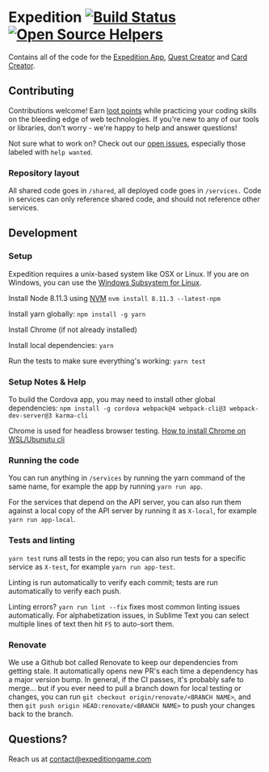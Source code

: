 # Expedition [![Build Status](https://travis-ci.org/ExpeditionRPG/expedition.svg?branch=master)](https://travis-ci.org/ExpeditionRPG/expedition) [![Open Source Helpers](https://www.codetriage.com/expeditionrpg/expedition/badges/users.svg)](https://www.codetriage.com/expeditionrpg/expedition)

Contains all of the code for the [Expedition App](https://app.expeditiongame.com/), [Quest Creator](https://quests.expeditiongame.com/) and [Card Creator](https://cards.expeditiongame.com/).

## Contributing

Contributions welcome! Earn [loot points](https://expeditiongame.com/loot) while practicing your coding skills on the bleeding edge of web technologies. If you're new to any of our tools or libraries, don't worry - we're happy to help and answer questions!

Not sure what to work on? Check out our [open issues](https://github.com/ExpeditionRPG/expedition/issues), especially those labeled with `help wanted`.

### Repository layout

All shared code goes in `/shared`, all deployed code goes in `/services.` Code in services can only reference shared code, and should not reference other services.

## Development

### Setup

Expedition requires a unix-based system like OSX or Linux. If you are on Windows, you can use the [Windows Subsystem for Linux](https://docs.microsoft.com/en-us/windows/wsl/install-win10).

Install Node 8.11.3 using [NVM](https://github.com/creationix/nvm) `nvm install 8.11.3 --latest-npm`

Install yarn globally: `npm install -g yarn`

Install Chrome (if not already installed)

Install local dependencies: `yarn`

Run the tests to make sure everything's working: `yarn test`

### Setup Notes & Help

To build the Cordova app, you may need to install other global dependencies: `npm install -g cordova webpack@4 webpack-cli@3 webpack-dev-server@3 karma-cli`

Chrome is used for headless browser testing. [How to install Chrome on WSL/Ubunutu cli](https://askubuntu.com/a/510186)

### Running the code

You can run anything in `/services` by running the yarn command of the same name, for example the app by running `yarn run app`.

For the services that depend on the API server, you can also run them against a local copy of the API server by running it as `X-local`, for example `yarn run app-local`.

### Tests and linting

`yarn test` runs all tests in the repo; you can also run tests for a specific service as `X-test`, for example `yarn run app-test`.

Linting is run automatically to verify each commit; tests are run automatically to verify each push.

Linting errors? `yarn run lint --fix` fixes most common linting issues automatically. For alphabetization issues, in Sublime Text you can select multiple lines of text then hit `F5` to auto-sort them.

### Renovate

We use a Github bot called Renovate to keep our dependencies from getting stale. It automatically opens new PR's each time a dependency has a major version bump. In general, if the CI passes, it's probably safe to merge... but if you ever need to pull a branch down for local testing or changes, you can run `git checkout origin/renovate/<BRANCH NAME>`, and then `git push origin HEAD:renovate/<BRANCH NAME>` to push your changes back to the branch.

## Questions?

Reach us at contact@expeditiongame.com
